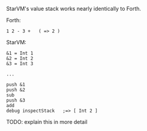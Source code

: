 StarVM's value stack works nearly identically to Forth.

Forth:
```fth
1 2 - 3 +   ( => 2 )
```

StarVM:
```
&1 = Int 1
&2 = Int 2
&3 = Int 3

...

push &1
push &2
sub
push &3
add
debug inspectStack   ;=> [ Int 2 ]
```

TODO: explain this in more detail